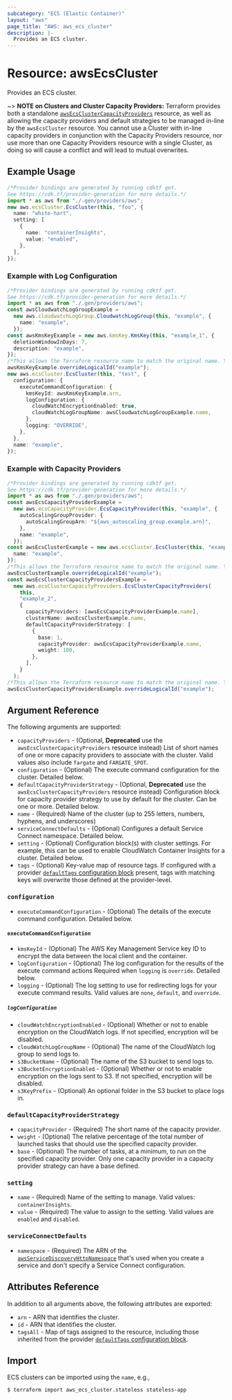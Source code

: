 ```yaml
---
subcategory: "ECS (Elastic Container)"
layout: "aws"
page_title: "AWS: aws_ecs_cluster"
description: |-
  Provides an ECS cluster.
---
```


# Resource: awsEcsCluster

Provides an ECS cluster.

\~> **NOTE on Clusters and Cluster Capacity Providers:** Terraform provides both a standalone [`awsEcsClusterCapacityProviders`](/docs/providers/aws/r/ecs_cluster_capacity_providers.html) resource, as well as allowing the capacity providers and default strategies to be managed in-line by the `awsEcsCluster` resource. You cannot use a Cluster with in-line capacity providers in conjunction with the Capacity Providers resource, nor use more than one Capacity Providers resource with a single Cluster, as doing so will cause a conflict and will lead to mutual overwrites.

## Example Usage

```typescript
/*Provider bindings are generated by running cdktf get.
See https://cdk.tf/provider-generation for more details.*/
import * as aws from "./.gen/providers/aws";
new aws.ecsCluster.EcsCluster(this, "foo", {
  name: "white-hart",
  setting: [
    {
      name: "containerInsights",
      value: "enabled",
    },
  ],
});

```

### Example with Log Configuration

```typescript
/*Provider bindings are generated by running cdktf get.
See https://cdk.tf/provider-generation for more details.*/
import * as aws from "./.gen/providers/aws";
const awsCloudwatchLogGroupExample =
  new aws.cloudwatchLogGroup.CloudwatchLogGroup(this, "example", {
    name: "example",
  });
const awsKmsKeyExample = new aws.kmsKey.KmsKey(this, "example_1", {
  deletionWindowInDays: 7,
  description: "example",
});
/*This allows the Terraform resource name to match the original name. You can remove the call if you don't need them to match.*/
awsKmsKeyExample.overrideLogicalId("example");
new aws.ecsCluster.EcsCluster(this, "test", {
  configuration: {
    executeCommandConfiguration: {
      kmsKeyId: awsKmsKeyExample.arn,
      logConfiguration: {
        cloudWatchEncryptionEnabled: true,
        cloudWatchLogGroupName: awsCloudwatchLogGroupExample.name,
      },
      logging: "OVERRIDE",
    },
  },
  name: "example",
});

```

### Example with Capacity Providers

```typescript
/*Provider bindings are generated by running cdktf get.
See https://cdk.tf/provider-generation for more details.*/
import * as aws from "./.gen/providers/aws";
const awsEcsCapacityProviderExample =
  new aws.ecsCapacityProvider.EcsCapacityProvider(this, "example", {
    autoScalingGroupProvider: {
      autoScalingGroupArn: "${aws_autoscaling_group.example.arn}",
    },
    name: "example",
  });
const awsEcsClusterExample = new aws.ecsCluster.EcsCluster(this, "example_1", {
  name: "example",
});
/*This allows the Terraform resource name to match the original name. You can remove the call if you don't need them to match.*/
awsEcsClusterExample.overrideLogicalId("example");
const awsEcsClusterCapacityProvidersExample =
  new aws.ecsClusterCapacityProviders.EcsClusterCapacityProviders(
    this,
    "example_2",
    {
      capacityProviders: [awsEcsCapacityProviderExample.name],
      clusterName: awsEcsClusterExample.name,
      defaultCapacityProviderStrategy: [
        {
          base: 1,
          capacityProvider: awsEcsCapacityProviderExample.name,
          weight: 100,
        },
      ],
    }
  );
/*This allows the Terraform resource name to match the original name. You can remove the call if you don't need them to match.*/
awsEcsClusterCapacityProvidersExample.overrideLogicalId("example");

```

## Argument Reference

The following arguments are supported:

* `capacityProviders` - (Optional, **Deprecated** use the `awsEcsClusterCapacityProviders` resource instead) List of short names of one or more capacity providers to associate with the cluster. Valid values also include `fargate` and `FARGATE_SPOT`.
* `configuration` - (Optional) The execute command configuration for the cluster. Detailed below.
* `defaultCapacityProviderStrategy` - (Optional, **Deprecated** use the `awsEcsClusterCapacityProviders` resource instead) Configuration block for capacity provider strategy to use by default for the cluster. Can be one or more. Detailed below.
* `name` - (Required) Name of the cluster (up to 255 letters, numbers, hyphens, and underscores)
* `serviceConnectDefaults` - (Optional) Configures a default Service Connect namespace. Detailed below.
* `setting` - (Optional) Configuration block(s) with cluster settings. For example, this can be used to enable CloudWatch Container Insights for a cluster. Detailed below.
* `tags` - (Optional) Key-value map of resource tags. If configured with a provider [`defaultTags` configuration block](https://registry.terraform.io/providers/hashicorp/aws/latest/docs#default_tags-configuration-block) present, tags with matching keys will overwrite those defined at the provider-level.

### `configuration`

* `executeCommandConfiguration` - (Optional) The details of the execute command configuration. Detailed below.

#### `executeCommandConfiguration`

* `kmsKeyId` - (Optional) The AWS Key Management Service key ID to encrypt the data between the local client and the container.
* `logConfiguration` - (Optional) The log configuration for the results of the execute command actions Required when `logging` is `override`. Detailed below.
* `logging` - (Optional) The log setting to use for redirecting logs for your execute command results. Valid values are `none`, `default`, and `override`.

##### `logConfiguration`

* `cloudWatchEncryptionEnabled` - (Optional) Whether or not to enable encryption on the CloudWatch logs. If not specified, encryption will be disabled.
* `cloudWatchLogGroupName` - (Optional) The name of the CloudWatch log group to send logs to.
* `s3BucketName` - (Optional) The name of the S3 bucket to send logs to.
* `s3BucketEncryptionEnabled` - (Optional) Whether or not to enable encryption on the logs sent to S3. If not specified, encryption will be disabled.
* `s3KeyPrefix` - (Optional) An optional folder in the S3 bucket to place logs in.

### `defaultCapacityProviderStrategy`

* `capacityProvider` - (Required) The short name of the capacity provider.
* `weight` - (Optional) The relative percentage of the total number of launched tasks that should use the specified capacity provider.
* `base` - (Optional) The number of tasks, at a minimum, to run on the specified capacity provider. Only one capacity provider in a capacity provider strategy can have a base defined.

### `setting`

* `name` - (Required) Name of the setting to manage. Valid values: `containerInsights`.
* `value` -  (Required) The value to assign to the setting. Valid values are `enabled` and `disabled`.

### `serviceConnectDefaults`

* `namespace` - (Required) The ARN of the [`awsServiceDiscoveryHttpNamespace`](/docs/providers/aws/r/service_discovery_http_namespace.html) that's used when you create a service and don't specify a Service Connect configuration.

## Attributes Reference

In addition to all arguments above, the following attributes are exported:

* `arn` - ARN that identifies the cluster.
* `id` - ARN that identifies the cluster.
* `tagsAll` - Map of tags assigned to the resource, including those inherited from the provider [`defaultTags` configuration block](https://registry.terraform.io/providers/hashicorp/aws/latest/docs#default_tags-configuration-block).

## Import

ECS clusters can be imported using the `name`, e.g.,

```console
$ terraform import aws_ecs_cluster.stateless stateless-app
```
